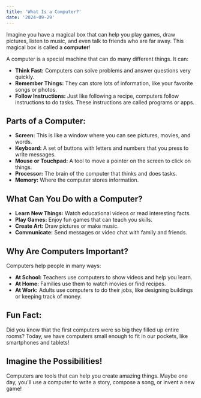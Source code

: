 ```yaml
---
title: 'What Is a Computer?'
date: '2024-09-29'
---
```


Imagine you have a magical box that can help you play games, draw pictures, listen to music, and even talk to friends who are far away. This magical box is called a **computer**!

A computer is a special machine that can do many different things. It can:

- **Think Fast:** Computers can solve problems and answer questions very quickly.
- **Remember Things:** They can store lots of information, like your favorite songs or photos.
- **Follow Instructions:** Just like following a recipe, computers follow instructions to do tasks. These instructions are called programs or apps.

## Parts of a Computer:

- **Screen:** This is like a window where you can see pictures, movies, and words.
- **Keyboard:** A set of buttons with letters and numbers that you press to write messages.
- **Mouse or Touchpad:** A tool to move a pointer on the screen to click on things.
- **Processor:** The brain of the computer that thinks and does tasks.
- **Memory:** Where the computer stores information.

## What Can You Do with a Computer?

- **Learn New Things:** Watch educational videos or read interesting facts.
- **Play Games:** Enjoy fun games that can teach you skills.
- **Create Art:** Draw pictures or make music.
- **Communicate:** Send messages or video chat with family and friends.

## Why Are Computers Important?

Computers help people in many ways:

- **At School:** Teachers use computers to show videos and help you learn.
- **At Home:** Families use them to watch movies or find recipes.
- **At Work:** Adults use computers to do their jobs, like designing buildings or keeping track of money.

## Fun Fact:

Did you know that the first computers were so big they filled up entire rooms? Today, we have computers small enough to fit in our pockets, like smartphones and tablets!

## Imagine the Possibilities!

Computers are tools that can help you create amazing things. Maybe one day, you'll use a computer to write a story, compose a song, or invent a new game!

